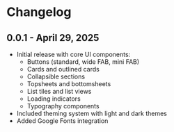 # Changelog

## 0.0.1 - April 29, 2025

* Initial release with core UI components:
  * Buttons (standard, wide FAB, mini FAB)
  * Cards and outlined cards
  * Collapsible sections
  * Topsheets and bottomsheets
  * List tiles and list views
  * Loading indicators
  * Typography components
* Included theming system with light and dark themes
* Added Google Fonts integration
